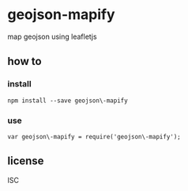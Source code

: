 # geojson\-mapify

map geojson using leafletjs

## how to

### install

```
npm install --save geojson\-mapify
```

### use

```
var geojson\-mapify = require('geojson\-mapify');
```

## license

ISC
